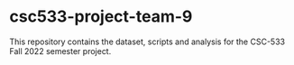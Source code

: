 # csc533-project-team-9

This repository contains the dataset, scripts and analysis for the CSC-533 Fall 2022 semester project.
